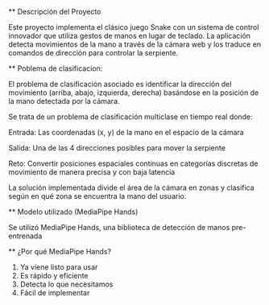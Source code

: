 \*\* Descripción del Proyecto

Este proyecto implementa el clásico juego Snake con un sistema de control innovador que utiliza gestos de manos en lugar de teclado. La aplicación detecta movimientos de la mano a través de la cámara web y los traduce en comandos de dirección para controlar la serpiente.

\*\* Poblema de clasificacion:

El problema de clasificación asociado es identificar la dirección del movimiento (arriba, abajo, izquierda, derecha) basándose en la posición de la mano detectada por la cámara.

Se trata de un problema de clasificación multiclase en tiempo real donde:

Entrada: Las coordenadas (x, y) de la mano en el espacio de la cámara

Salida: Una de las 4 direcciones posibles para mover la serpiente

Reto: Convertir posiciones espaciales continuas en categorías discretas de movimiento de manera precisa y con baja latencia

La solución implementada divide el área de la cámara en zonas y clasifica según en qué zona se encuentra la mano del usuario.

\*\* Modelo utilizado (MediaPipe Hands)

Se utilizó MediaPipe Hands, una biblioteca de detección de manos pre-entrenada

\*\* ¿Por qué MediaPipe Hands?

1. Ya viene listo para usar
2. Es rápido y eficiente
3. Detecta lo que necesitamos
4. Fácil de implementar
